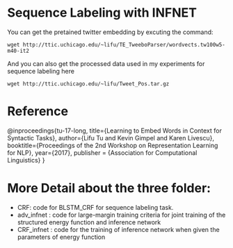 # Sequence Labeling with INFNET

You can get the pretained twitter embedding by excuting the command:
```
wget http://ttic.uchicago.edu/~lifu/TE_TweeboParser/wordvects.tw100w5-m40-it2
```
And you can also get the processed data used in my experiments for sequence labeling here
```
wget http://ttic.uchicago.edu/~lifu/Tweet_Pos.tar.gz
```

# Reference
@inproceedings{tu-17-long,
  title={Learning to Embed Words in Context for Syntactic Tasks},
  author={Lifu Tu and Kevin Gimpel and Karen Livescu},
  booktitle={Proceedings of the 2nd Workshop on Representation Learning for NLP},
  year={2017},
  publisher = {Association for Computational Linguistics}
}

# More Detail about the three folder:

- CRF: code for BLSTM_CRF for sequence labeling task.
- adv_infnet : code for large-margin training criteria for joint training of the structured energy function and inference network
- CRF_infnet : code for the training of inference network when given the parameters of energy function





